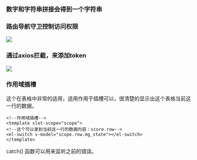 ### 数字和字符串拼接会得到一个字符串

### 路由导航守卫控制访问权限

![](F:\web\web\ShoppingAdministration\images\搜狗截图20200730130356.jpg)

### 通过axios拦截，来添加token

![](F:\web\web\ShoppingAdministration\images\通过axios请求拦截添加token.jpg)

### 作用域插槽

这个在表格中非常的适用，适用作用于插槽可以，很清楚的显示出这个表格当前这一行的数据。

```vue
<!--作用域插槽-->
<template slot-scope="scope">
<!--这个可以拿到当前这一行的数据内容：score.row-->
<el-switch v-model="scope.row.mg_state"></el-switch>
</template>
```

catch()  函数可以用来监听之前的错误。